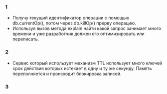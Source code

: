 ### 1 ###
* Получу текущий идентификатор операции с помощью db.currentOp(), потом через db.killOp() прерву операцию.
* Используя вызов метода explain найти какой запрос занимает много времени и уже разработчик должен его оптимизировать или переписать.

### 2 ###
* Сервис который использует механизм TTL использует много ключей срок действия которых истекает в одну и ту же секунду. Память переполняется и происходит блокировка записей.

### 3 ###

